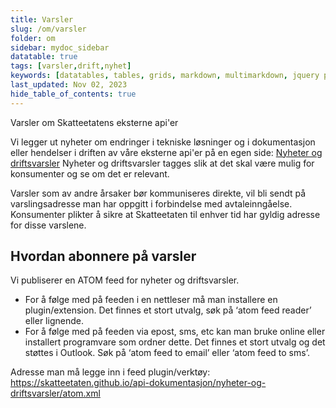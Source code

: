 ```yaml
---
title: Varsler
slug: /om/varsler
folder: om
sidebar: mydoc_sidebar
datatable: true
tags: [varsler,drift,nyhet]
keywords: [datatables, tables, grids, markdown, multimarkdown, jquery plugins]
last_updated: Nov 02, 2023
hide_table_of_contents: true
---
```

<summary>Varsler om Skatteetatens eksterne api'er</summary>

Vi legger ut nyheter om endringer i tekniske løsninger og i dokumentasjon eller hendelser i driften av våre eksterne api'er på en egen side: [Nyheter og driftsvarsler](/nyheter-og-driftsvarsler)
Nyheter og driftsvarsler tagges slik at det skal være mulig for konsumenter og se om det er relevant.

Varsler som av andre årsaker bør kommuniseres direkte, vil bli sendt på varslingsadresse man har oppgitt i forbindelse med avtaleinngåelse. Konsumenter plikter å sikre at Skatteetaten til enhver tid har gyldig adresse for disse varslene.

## Hvordan abonnere på varsler
Vi publiserer en ATOM feed for nyheter og driftsvarsler.

- For å følge med på feeden i en nettleser må man installere en plugin/extension. Det finnes et stort utvalg, søk på ‘atom feed reader’ eller lignende.
- For å følge med på feeden via epost, sms, etc kan man bruke online eller installert programvare som ordner dette. Det finnes et stort utvalg og det støttes i Outlook. Søk på ‘atom feed to email’ eller ‘atom feed to sms’.

Adresse man må legge inn i feed plugin/verktøy: https://skatteetaten.github.io/api-dokumentasjon/nyheter-og-driftsvarsler/atom.xml
